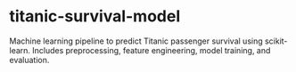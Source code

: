 # titanic-survival-model
Machine learning pipeline to predict Titanic passenger survival using scikit-learn. Includes preprocessing, feature engineering, model training, and evaluation.
